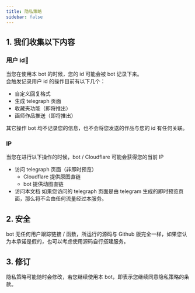 ```yaml
---
title: 隐私策略
sidebar: false
---
```


## 1. 我们收集以下内容

### 用户 id
当您在使用本 bot 的时候，您的 id 可能会被 bot 记录下来。  
会触发记录用户 id 的操作目前有以下几个：  

- 自定义回复格式
- 生成 telegraph 页面
- 收藏夹功能（即将推出）
- 画师作品推送（即将推出）

其它操作 bot 均不记录您的信息，也不会将您发送的作品与您的 id 有任何关联。

### IP
当您在进行以下操作的时候，bot / Cloudflare 可能会获得您的当前 IP  

- 访问 telegraph 页面（非即时预览）
    - Cloudflare 提供原图直链
    - bot 提供动图直链
- 访问本文档
如果您访问的 telegraph 页面是由 telegram 生成的即时预览页面，那么将不会由任何流量经过本服务。


## 2. 安全
bot 无任何用户跟踪链接 / 函数，所运行的源码与 Github 版完全一样，如果您认为本承诺是假的，也可以考虑使用源码自行搭建服务。

## 3. 修订
隐私策略可能随时会修改，若您继续使用本 bot，即表示您继续同意隐私策略的条款。